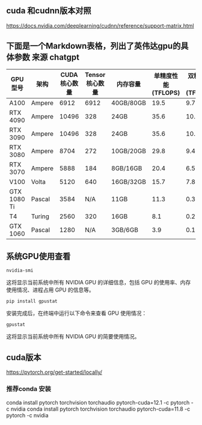 
## cuda 和cudnn版本对照

https://docs.nvidia.com/deeplearning/cudnn/reference/support-matrix.html


##  下面是一个Markdown表格，列出了英伟达gpu的具体参数 来源 chatgpt

| GPU型号       | 架构     | CUDA核心数量 | Tensor核心数量 | 内存容量      | 单精度性能 (TFLOPS) | 双精度性能 (TFLOPS) |
| ----------- | ------ | -------- | ---------- | --------- | -------------- | -------------- |
| A100        | Ampere | 6912     | 6912       | 40GB/80GB | 19.5           | 9.7            |
| RTX 4090    | Ampere | 10496    | 328        | 24GB      | 35.6           | 10.6           |
| RTX 3090    | Ampere | 10496    | 328        | 24GB      | 35.6           | 10.6           |
| RTX 3080    | Ampere | 8704     | 272        | 10GB/20GB | 29.8           | 9.4            |
| RTX 3070    | Ampere | 5888     | 184        | 8GB/16GB  | 20.4           | 6.5            |
| V100        | Volta  | 5120     | 640        | 16GB/32GB | 15.7           | 7.8            |
| GTX 1080 Ti | Pascal | 3584     | N/A        | 11GB      | 11.3           | 0.35           |
| T4          | Turing | 2560     | 320        | 16GB      | 8.1            | 0.25           |
| GTX 1060    | Pascal | 1280     | N/A        | 3GB/6GB   | 3.9            | 0.12           |

## 系统GPU使用查看

```shell
nvidia-smi
```

这将显示当前系统中所有 NVIDIA GPU 的详细信息，包括 GPU 的使用率、内存使用情况、进程占用 GPU 的信息等。
```shell
pip install gpustat
```

安装完成后，在终端中运行以下命令来查看 GPU 使用情况：

```shell
gpustat

```
这将显示当前系统中所有 NVIDIA GPU 的简要使用情况。


## cuda版本


https://pytorch.org/get-started/locally/

### 推荐conda 安装

conda install pytorch torchvision torchaudio pytorch-cuda=12.1 -c pytorch -c nvidia
conda install pytorch torchvision torchaudio pytorch-cuda=11.8 -c pytorch -c nvidia
